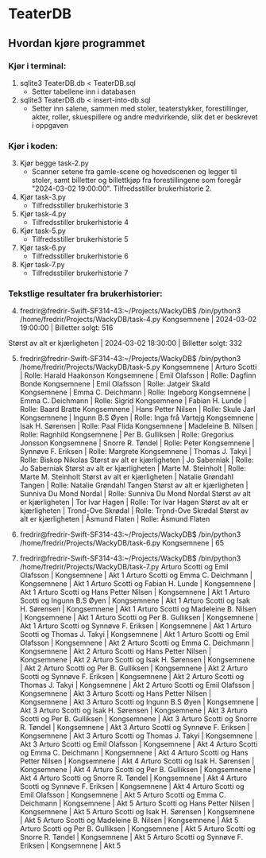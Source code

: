 # TeaterDB

## Hvordan kjøre programmet

### Kjør i terminal:

1. sqlite3 TeaterDB.db < TeaterDB.sql
   - Setter tabellene inn i databasen
2. sqlite3 TeaterDB.db < insert-into-db.sql
   - Setter inn salene, sammen med stoler, teaterstykker, forestillinger, akter, roller, skuespillere og andre medvirkende, slik det er beskrevet i oppgaven

### Kjør i koden:
3. Kjør begge task-2.py
    * Scanner setene fra gamle-scene og hovedscenen og legger til stoler, samt billetter og billettkjøp fra forestillingene som foregår "2024-03-02 19:00:00". Tilfredsstiller brukerhistorie 2.
4. Kjør task-3.py
   - Tilfredsstiller brukerhistorie 3
5. Kjør task-4.py
   - Tilfredsstiller brukerhistorie 4
6. Kjør task-5.py
   - Tilfredsstiller brukerhistorie 5
7. Kjør task-6.py
   - Tilfredsstiller brukerhistorie 6
8. Kjør task-7.py
   - Tilfredsstiller brukerhistorie 7

### Tekstlige resultater fra brukerhistorier:

4. fredrir@fredrir-Swift-SF314-43:~/Projects/WackyDB$ /bin/python3 /home/fredrir/Projects/WackyDB/task-4.py
   Kongsemnene | 2024-03-02 19:00:00 | Billetter solgt: 516

Størst av alt er kjærligheten | 2024-03-02 18:30:00 | Billetter solgt: 332

5. fredrir@fredrir-Swift-SF314-43:~/Projects/WackyDB$ /bin/python3 /home/fredrir/Projects/WackyDB/task-5.py
   Kongsemnene | Arturo Scotti | Rolle: Harald Haakonson
   Kongsemnene | Emil Olafsson | Rolle: Dagfinn Bonde
   Kongsemnene | Emil Olafsson | Rolle: Jatgeir Skald
   Kongsemnene | Emma C. Deichmann | Rolle: Ingeborg
   Kongsemnene | Emma C. Deichmann | Rolle: Sigrid
   Kongsemnene | Fabian H. Lunde | Rolle: Baard Bratte
   Kongsemnene | Hans Petter Nilsen | Rolle: Skule Jarl
   Kongsemnene | Ingunn B.S Øyen | Rolle: Inga frå Vartejg
   Kongsemnene | Isak H. Sørensen | Rolle: Paal Flida
   Kongsemnene | Madeleine B. Nilsen | Rolle: Ragnhild
   Kongsemnene | Per B. Gulliksen | Rolle: Gregorius Jonsson
   Kongsemnene | Snorre R. Tøndel | Rolle: Peter
   Kongsemnene | Synnøve F. Eriksen | Rolle: Margrete
   Kongsemnene | Thomas J. Takyi | Rolle: Biskop Nikolas
   Størst av alt er kjærligheten | Jo Saberniak | Rolle: Jo Saberniak
   Størst av alt er kjærligheten | Marte M. Steinholt | Rolle: Marte M. Steinholt
   Størst av alt er kjærligheten | Natalie Grøndahl Tangen | Rolle: Natalie Grøndahl Tangen
   Størst av alt er kjærligheten | Sunniva Du Mond Nordal | Rolle: Sunniva Du Mond Nordal
   Størst av alt er kjærligheten | Tor Ivar Hagen | Rolle: Tor Ivar Hagen
   Størst av alt er kjærligheten | Trond-Ove Skrødal | Rolle: Trond-Ove Skrødal
   Størst av alt er kjærligheten | Åsmund Flaten | Rolle: Åsmund Flaten

6. fredrir@fredrir-Swift-SF314-43:~/Projects/WackyDB$ /bin/python3 /home/fredrir/Projects/WackyDB/task-6.py
   Kongsemnene | 65

7. fredrir@fredrir-Swift-SF314-43:~/Projects/WackyDB$ /bin/python3 /home/fredrir/Projects/WackyDB/task-7.py
   Arturo Scotti og Emil Olafsson | Kongsemnene | Akt 1
   Arturo Scotti og Emma C. Deichmann | Kongsemnene | Akt 1
   Arturo Scotti og Fabian H. Lunde | Kongsemnene | Akt 1
   Arturo Scotti og Hans Petter Nilsen | Kongsemnene | Akt 1
   Arturo Scotti og Ingunn B.S Øyen | Kongsemnene | Akt 1
   Arturo Scotti og Isak H. Sørensen | Kongsemnene | Akt 1
   Arturo Scotti og Madeleine B. Nilsen | Kongsemnene | Akt 1
   Arturo Scotti og Per B. Gulliksen | Kongsemnene | Akt 1
   Arturo Scotti og Synnøve F. Eriksen | Kongsemnene | Akt 1
   Arturo Scotti og Thomas J. Takyi | Kongsemnene | Akt 1
   Arturo Scotti og Emil Olafsson | Kongsemnene | Akt 2
   Arturo Scotti og Emma C. Deichmann | Kongsemnene | Akt 2
   Arturo Scotti og Hans Petter Nilsen | Kongsemnene | Akt 2
   Arturo Scotti og Isak H. Sørensen | Kongsemnene | Akt 2
   Arturo Scotti og Per B. Gulliksen | Kongsemnene | Akt 2
   Arturo Scotti og Synnøve F. Eriksen | Kongsemnene | Akt 2
   Arturo Scotti og Thomas J. Takyi | Kongsemnene | Akt 2
   Arturo Scotti og Emil Olafsson | Kongsemnene | Akt 3
   Arturo Scotti og Hans Petter Nilsen | Kongsemnene | Akt 3
   Arturo Scotti og Ingunn B.S Øyen | Kongsemnene | Akt 3
   Arturo Scotti og Isak H. Sørensen | Kongsemnene | Akt 3
   Arturo Scotti og Per B. Gulliksen | Kongsemnene | Akt 3
   Arturo Scotti og Snorre R. Tøndel | Kongsemnene | Akt 3
   Arturo Scotti og Synnøve F. Eriksen | Kongsemnene | Akt 3
   Arturo Scotti og Thomas J. Takyi | Kongsemnene | Akt 3
   Arturo Scotti og Emil Olafsson | Kongsemnene | Akt 4
   Arturo Scotti og Emma C. Deichmann | Kongsemnene | Akt 4
   Arturo Scotti og Hans Petter Nilsen | Kongsemnene | Akt 4
   Arturo Scotti og Isak H. Sørensen | Kongsemnene | Akt 4
   Arturo Scotti og Per B. Gulliksen | Kongsemnene | Akt 4
   Arturo Scotti og Snorre R. Tøndel | Kongsemnene | Akt 4
   Arturo Scotti og Synnøve F. Eriksen | Kongsemnene | Akt 4
   Arturo Scotti og Emil Olafsson | Kongsemnene | Akt 5
   Arturo Scotti og Emma C. Deichmann | Kongsemnene | Akt 5
   Arturo Scotti og Hans Petter Nilsen | Kongsemnene | Akt 5
   Arturo Scotti og Isak H. Sørensen | Kongsemnene | Akt 5
   Arturo Scotti og Madeleine B. Nilsen | Kongsemnene | Akt 5
   Arturo Scotti og Per B. Gulliksen | Kongsemnene | Akt 5
   Arturo Scotti og Snorre R. Tøndel | Kongsemnene | Akt 5
   Arturo Scotti og Synnøve F. Eriksen | Kongsemnene | Akt 5
